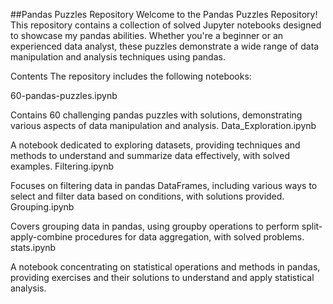 
##Pandas Puzzles Repository
Welcome to the Pandas Puzzles Repository! This repository contains a collection of solved Jupyter notebooks designed to showcase my pandas abilities. Whether you're a beginner or an experienced data analyst, these puzzles demonstrate a wide range of data manipulation and analysis techniques using pandas.

Contents
The repository includes the following notebooks:

60-pandas-puzzles.ipynb

Contains 60 challenging pandas puzzles with solutions, demonstrating various aspects of data manipulation and analysis.
Data_Exploration.ipynb

A notebook dedicated to exploring datasets, providing techniques and methods to understand and summarize data effectively, with solved examples.
Filtering.ipynb

Focuses on filtering data in pandas DataFrames, including various ways to select and filter data based on conditions, with solutions provided.
Grouping.ipynb

Covers grouping data in pandas, using groupby operations to perform split-apply-combine procedures for data aggregation, with solved problems.
stats.ipynb

A notebook concentrating on statistical operations and methods in pandas, providing exercises and their solutions to understand and apply statistical analysis.
